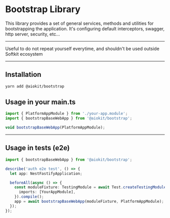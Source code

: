 # Bootstrap Library

This library provides a set of general services, methods and utilities for bootstrapping the application.
It's configuring default interceptors, swagger, http server, security, etc...

---

Useful to do not repeat yourself everytime, and shouldn't be used outside Softkit ecosystem

---

## Installation

```bash
yarn add @aiokit/bootstrap
```

## Usage in your main.ts

```typescript
import { PlatformAppModule } from './your-app.module';
import { bootstrapBaseWebApp } from '@aiokit/bootstrap';

void bootstrapBaseWebApp(PlatformAppModule);
```

---

## Usage in tests (e2e)

```typescript
import { bootstrapBaseWebApp } from '@aiokit/bootstrap';

describe('auth e2e test', () => {
  let app: NestFastifyApplication;

  beforeAll(async () => {
    const moduleFixture: TestingModule = await Test.createTestingModule({
      imports: [YourAppModule],
    }).compile();
    app = await bootstrapBaseWebApp(moduleFixture, PlatformAppModule);
  });
});
```
